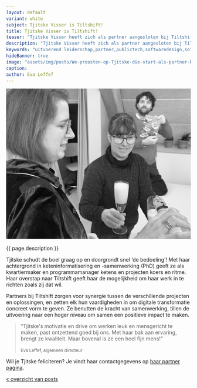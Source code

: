 ```yaml
---
layout: default
variant: white
subject: Tjitske Visser is Tiltshift!
title: Tjitske Visser is Tiltshift!
teaser: "Tjitske Visser heeft zich als partner aangesloten bij Tiltshift."
description: "Tjitske Visser heeft zich als partner aangesloten bij Tiltshift - Uitvoerend leiderschap in digitale transformatie."
keywords: "uitvoerend leiderschap,partner,publictech,softwaredesign,softwaredesignthinking,designthinking,developers,overheid"
hideBanner: true
image: "assets/img/posts/We-proosten-op-Tjitske-die-start-als-partner-bij-Tiltshift.jpg"
caption:
author: Eva Leffef
---
```

<div class="article-image">
    <img src="/assets/img/posts/We-proosten-op-Tjitske-die-start-als-partner-bij-Tiltshift.jpg">
</div>

{{ page.description }}

Tjitske schudt de boel graag op en doorgrondt snel ‘de bedoeling’! Met haar achtergrond in keteninformatisering en -samenwerking (PhD) geeft ze als kwartiermaker en programmamanager ketens en projecten koers en ritme. Haar overstap naar Tiltshift geeft haar de mogelijkheid om haar werk in te richten zoals zij dat wil.

Partners bij Tiltshift zorgen voor synergie tussen de verschillende projecten en oplossingen, en zetten elk hun vaardigheden in om digitale transformatie concreet vorm te geven. Ze benutten de kracht van samenwerking, tillen de uitvoering naar een hoger niveau om samen een positieve impact te maken.

> “Tjitske's motivatie en drive om werken leuk en mensgericht te maken, past ontzettend goed bij ons. Met haar bak aan ervaring, brengt ze kwaliteit. Maar bovenal is ze een heel fijn mens!”
>
> <small>Eva Leffef, algemeen directeur</small>

Wil je Tjitske feliciteren? Je vindt haar contactgegevens op [haar partner pagina](https://www.tiltshift.nl/mensen/tjitske-visser/).

[« overzicht van posts](/posts/)
